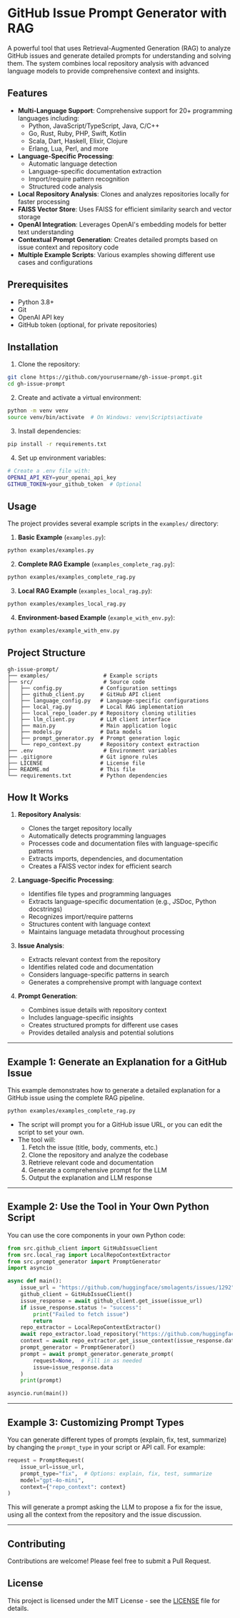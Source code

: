 # GitHub Issue Prompt Generator with RAG

A powerful tool that uses Retrieval-Augmented Generation (RAG) to analyze GitHub issues and generate detailed prompts for understanding and solving them. The system combines local repository analysis with advanced language models to provide comprehensive context and insights.

## Features

- **Multi-Language Support**: Comprehensive support for 20+ programming languages including:
  - Python, JavaScript/TypeScript, Java, C/C++
  - Go, Rust, Ruby, PHP, Swift, Kotlin
  - Scala, Dart, Haskell, Elixir, Clojure
  - Erlang, Lua, Perl, and more
- **Language-Specific Processing**:
  - Automatic language detection
  - Language-specific documentation extraction
  - Import/require pattern recognition
  - Structured code analysis
- **Local Repository Analysis**: Clones and analyzes repositories locally for faster processing
- **FAISS Vector Store**: Uses FAISS for efficient similarity search and vector storage
- **OpenAI Integration**: Leverages OpenAI's embedding models for better text understanding
- **Contextual Prompt Generation**: Creates detailed prompts based on issue context and repository code
- **Multiple Example Scripts**: Various examples showing different use cases and configurations

## Prerequisites

- Python 3.8+
- Git
- OpenAI API key
- GitHub token (optional, for private repositories)

## Installation

1. Clone the repository:
```bash
git clone https://github.com/yourusername/gh-issue-prompt.git
cd gh-issue-prompt
```

2. Create and activate a virtual environment:
```bash
python -m venv venv
source venv/bin/activate  # On Windows: venv\Scripts\activate
```

3. Install dependencies:
```bash
pip install -r requirements.txt
```

4. Set up environment variables:
```bash
# Create a .env file with:
OPENAI_API_KEY=your_openai_api_key
GITHUB_TOKEN=your_github_token  # Optional
```

## Usage

The project provides several example scripts in the `examples/` directory:

1. **Basic Example** (`examples.py`):
```bash
python examples/examples.py
```

2. **Complete RAG Example** (`examples_complete_rag.py`):
```bash
python examples/examples_complete_rag.py
```

3. **Local RAG Example** (`examples_local_rag.py`):
```bash
python examples/examples_local_rag.py
```

4. **Environment-based Example** (`example_with_env.py`):
```bash
python examples/example_with_env.py
```

## Project Structure

```
gh-issue-prompt/
├── examples/                 # Example scripts
├── src/                      # Source code
│   ├── config.py            # Configuration settings
│   ├── github_client.py     # GitHub API client
│   ├── language_config.py   # Language-specific configurations
│   ├── local_rag.py         # Local RAG implementation
│   ├── local_repo_loader.py # Repository cloning utilities
│   ├── llm_client.py        # LLM client interface
│   ├── main.py              # Main application logic
│   ├── models.py            # Data models
│   ├── prompt_generator.py  # Prompt generation logic
│   └── repo_context.py      # Repository context extraction
├── .env                      # Environment variables
├── .gitignore               # Git ignore rules
├── LICENSE                  # License file
├── README.md                # This file
└── requirements.txt         # Python dependencies
```

## How It Works

1. **Repository Analysis**:
   - Clones the target repository locally
   - Automatically detects programming languages
   - Processes code and documentation files with language-specific patterns
   - Extracts imports, dependencies, and documentation
   - Creates a FAISS vector index for efficient search

2. **Language-Specific Processing**:
   - Identifies file types and programming languages
   - Extracts language-specific documentation (e.g., JSDoc, Python docstrings)
   - Recognizes import/require patterns
   - Structures content with language context
   - Maintains language metadata throughout processing

3. **Issue Analysis**:
   - Extracts relevant context from the repository
   - Identifies related code and documentation
   - Considers language-specific patterns in search
   - Generates a comprehensive prompt with language context

4. **Prompt Generation**:
   - Combines issue details with repository context
   - Includes language-specific insights
   - Creates structured prompts for different use cases
   - Provides detailed analysis and potential solutions

---

## Example 1: Generate an Explanation for a GitHub Issue

This example demonstrates how to generate a detailed explanation for a GitHub issue using the complete RAG pipeline.

```bash
python examples/examples_complete_rag.py
```

- The script will prompt you for a GitHub issue URL, or you can edit the script to set your own.
- The tool will:
  1. Fetch the issue (title, body, comments, etc.)
  2. Clone the repository and analyze the codebase
  3. Retrieve relevant code and documentation
  4. Generate a comprehensive prompt for the LLM
  5. Output the explanation and LLM response

---

## Example 2: Use the Tool in Your Own Python Script

You can use the core components in your own Python code:

```python
from src.github_client import GitHubIssueClient
from src.local_rag import LocalRepoContextExtractor
from src.prompt_generator import PromptGenerator
import asyncio

async def main():
    issue_url = "https://github.com/huggingface/smolagents/issues/1292"
    github_client = GitHubIssueClient()
    issue_response = await github_client.get_issue(issue_url)
    if issue_response.status != "success":
        print("Failed to fetch issue")
        return
    repo_extractor = LocalRepoContextExtractor()
    await repo_extractor.load_repository("https://github.com/huggingface/smolagents.git")
    context = await repo_extractor.get_issue_context(issue_response.data.title, issue_response.data.body)
    prompt_generator = PromptGenerator()
    prompt = await prompt_generator.generate_prompt(
        request=None,  # Fill in as needed
        issue=issue_response.data
    )
    print(prompt)

asyncio.run(main())
```

---

## Example 3: Customizing Prompt Types

You can generate different types of prompts (explain, fix, test, summarize) by changing the `prompt_type` in your script or API call. For example:

```python
request = PromptRequest(
    issue_url=issue_url,
    prompt_type="fix",  # Options: explain, fix, test, summarize
    model="gpt-4o-mini",
    context={"repo_context": context}
)
```

This will generate a prompt asking the LLM to propose a fix for the issue, using all the context from the repository and the issue discussion.

---

## Contributing

Contributions are welcome! Please feel free to submit a Pull Request.

## License

This project is licensed under the MIT License - see the [LICENSE](LICENSE) file for details. 